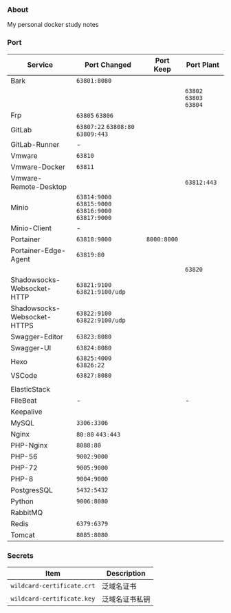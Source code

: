 ### About

My personal docker study notes



### Port

| Service                     | Port Changed                                         | Port Keep   | Port Plant                |
| --------------------------- | ---------------------------------------------------- | ----------- | ------------------------- |
| Bark                        | `63801:8080`                                         |             |                           |
|                             |                                                      |             | `63802`  `63803`  `63804` |
| Frp                         | `63805`  `63806`                                     |             |                           |
| GitLab                      | `63807:22`  `63808:80`  `63809:443`                  |             |                           |
| GitLab-Runner               | -                                                    |             |                           |
| Vmware                      | `63810`                                              |             |                           |
| Vmware-Docker               | `63811`                                              |             |                           |
| Vmware-Remote-Desktop       |                                                      |             | `63812:443`               |
| Minio                       | `63814:9000`  `63815:9000` `63816:9000` `63817:9000` |             |                           |
| Minio-Client                | -                                                    |             |                           |
| Portainer                   | `63818:9000`                                         | `8000:8000` |                           |
| Portainer-Edge-Agent        | `63819:80`                                           |             |                           |
|                             |                                                      |             | `63820`                   |
| Shadowsocks-Websocket-HTTP  | `63821:9100`  `63821:9100/udp`                       |             |                           |
| Shadowsocks-Websocket-HTTPS | `63822:9100`  `63822:9100/udp`                       |             |                           |
| Swagger-Editor              | `63823:8080`                                         |             |                           |
| Swagger-UI                  | `63824:8080`                                         |             |                           |
| Hexo                        | `63825:4000` `63826:22`                              |             |                           |
| VSCode                      | `63827:8080`                                         |             |                           |
|                             |                                                      |             |                           |
| ElasticStack                |                                                      |             |                           |
| FileBeat                    | -                                                    |             | -                         |
| Keepalive                   |                                                      |             |                           |
| MySQL                       | `3306:3306`                                          |             |                           |
| Nginx                       | `80:80`  `443:443`                                   |             |                           |
| PHP-Nginx                   | `8088:80`                                            |             |                           |
| PHP-56                      | `9002:9000`                                          |             |                           |
| PHP-72                      | `9005:9000`                                          |             |                           |
| PHP-8                       | `9004:9000`                                          |             |                           |
| PostgresSQL                 | `5432:5432`                                          |             |                           |
| Python                      | `9006:8080`                                          |             |                           |
| RabbitMQ                    |                                                      |             |                           |
| Redis                       | `6379:6379`                                          |             |                           |
| Tomcat                      | `8085:8080`                                          |             |                           |



### Secrets

| Item                       | Description    |
| -------------------------- | -------------- |
| `wildcard-certificate.crt` | 泛域名证书     |
| `wildcard-certificate.key` | 泛域名证书私钥 |

